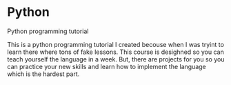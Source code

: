 # Python
Python programming tutorial

This is a python programming tutorial I created
becouse when I was tryint to learn there where tons of fake lessons.
This course is desighned so you can teach yourself the language in a week.
But, there are projects for you so you can practice your new skills
and learn how to implement the language which is the hardest part.
